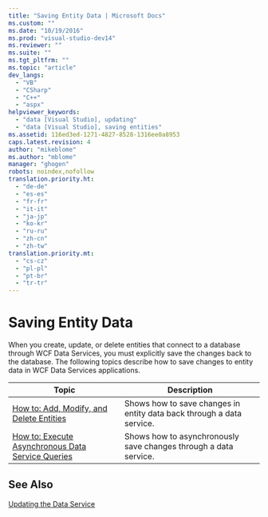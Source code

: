 ```yaml
---
title: "Saving Entity Data | Microsoft Docs"
ms.custom: ""
ms.date: "10/19/2016"
ms.prod: "visual-studio-dev14"
ms.reviewer: ""
ms.suite: ""
ms.tgt_pltfrm: ""
ms.topic: "article"
dev_langs: 
  - "VB"
  - "CSharp"
  - "C++"
  - "aspx"
helpviewer_keywords: 
  - "data [Visual Studio], updating"
  - "data [Visual Studio], saving entities"
ms.assetid: 116ed3ed-1271-4827-8528-1316ee0a8953
caps.latest.revision: 4
author: "mikeblome"
ms.author: "mblome"
manager: "ghogen"
robots: noindex,nofollow
translation.priority.ht: 
  - "de-de"
  - "es-es"
  - "fr-fr"
  - "it-it"
  - "ja-jp"
  - "ko-kr"
  - "ru-ru"
  - "zh-cn"
  - "zh-tw"
translation.priority.mt: 
  - "cs-cz"
  - "pl-pl"
  - "pt-br"
  - "tr-tr"
---
```

# Saving Entity Data
When you create, update, or delete entities that connect to a database through WCF Data Services, you must explicitly save the changes back to the database. The following topics describe how to save changes to entity data in WCF Data Services applications.  
  
|Topic|Description|  
|-----------|-----------------|  
|[How to: Add, Modify, and Delete Entities](http://msdn.microsoft.com/en-us/Library/a00f8933-b232-4445-95ba-adc634f055d8)|Shows how to save changes in entity data back through a data service.|  
|[How to: Execute Asynchronous Data Service Queries](http://msdn.microsoft.com/en-us/Library/902a2dc1-d0e9-4b00-90a8-becc4cb1f6a7)|Shows how to asynchronously save changes through a data service.|  
  
## See Also  
 [Updating the Data Service](http://msdn.microsoft.com/en-us/Library/00d993be-ffed-4dea-baf7-6eea982cdb54)